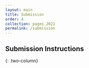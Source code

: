 ```yaml
---
layout: main
title: Submission
order: 4
collection: pages_2021
permalink: /submission
---
```

<!-- ## Steering Committee:-->

## Submission Instructions



<!-- 

## Program Committee:
- 

-->


{: .two-column}
